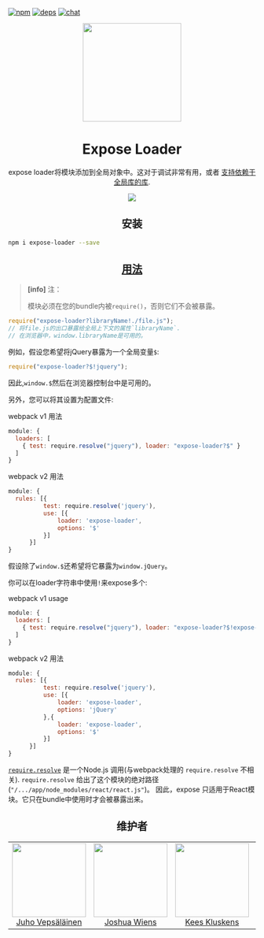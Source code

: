 [![npm][npm]][npm-url]
[![deps][deps]][deps-url]
[![chat][chat]][chat-url]

<div align="center">
  <!-- replace with accurate logo e.g from https://worldvectorlogo.com/ -->
  <a href="https://github.com/webpack/webpack">
    <img width="200" height="200" vspace="" hspace="25"
      src="https://webpack.js.org/assets/icon-square-big.svg">
  </a>
  <h1>Expose Loader</h1>
  <p>expose loader将模块添加到全局对象中。这对于调试非常有用，或者 <a href="https://webpack.js.org/guides/shimming/">支持依赖于全局库的库</a>.<p>
  <a href="https://github.com/webpack-contrib/expose-loader"><img src="https://img.shields.io/badge/Github-%E6%9F%A5%E7%9C%8B%E6%9B%B4%E5%A4%9A-brightgreen.svg"></a>
</div>

<h2 align="center">安装</h2>

```bash
npm i expose-loader --save
```

<h2 align="center"><a href="https://webpack.js.org/concepts/loaders">用法</a></h2>

> **[info]** 注：
>
> 模块必须在您的bundle内被`require()`，否则它们不会被暴露。

``` javascript
require("expose-loader?libraryName!./file.js");
// 将file.js的出口暴露给全局上下文的属性`libraryName`.
// 在浏览器中，window.libraryName是可用的。
```

例如，假设您希望将jQuery暴露为一个全局变量`$`:

```js
require("expose-loader?$!jquery");
```

因此,`window.$`然后在浏览器控制台中是可用的。

另外，您可以将其设置为配置文件:

webpack v1 用法
```js
module: {
  loaders: [
    { test: require.resolve("jquery"), loader: "expose-loader?$" }
  ]
}
```
webpack v2 用法
```js
module: {
  rules: [{
          test: require.resolve('jquery'),
          use: [{
              loader: 'expose-loader',
              options: '$'
          }]
      }]
}
```

假设除了`window.$`还希望将它暴露为`window.jQuery`。

你可以在loader字符串中使用`!`来expose多个:

webpack v1 usage
```js
module: {
  loaders: [
    { test: require.resolve("jquery"), loader: "expose-loader?$!expose-loader?jQuery" },
  ]
}
```
webpack v2 用法
```js
module: {
  rules: [{
          test: require.resolve('jquery'),
          use: [{
              loader: 'expose-loader',
              options: 'jQuery'
          },{
              loader: 'expose-loader',
              options: '$'
          }]
      }]
}
```

[`require.resolve`](https://nodejs.org/api/all.html#modules_require_resolve)
是一个Node.js 调用(与webpack处理的 `require.resolve` 不相关). `require.resolve` 给出了这个模块的绝对路径(`"/.../app/node_modules/react/react.js"`)。
因此，expose 只适用于React模块。它只在bundle中使用时才会被暴露出来。

<h2 align="center">维护者</h2>

<table>
  <tbody>
    <tr>
      <td align="center">
        <img width="150" height="150"
        src="https://avatars3.githubusercontent.com/u/166921?v=3&s=150">
        </br>
        <a href="https://github.com/bebraw">Juho Vepsäläinen</a>
      </td>
      <td align="center">
        <img width="150" height="150"
        src="https://avatars2.githubusercontent.com/u/8420490?v=3&s=150">
        </br>
        <a href="https://github.com/d3viant0ne">Joshua Wiens</a>
      </td>
      <td align="center">
        <img width="150" height="150"
        src="https://avatars3.githubusercontent.com/u/533616?v=3&s=150">
        </br>
        <a href="https://github.com/SpaceK33z">Kees Kluskens</a>
      </td>
      <td align="center">
        <img width="150" height="150"
        src="https://avatars3.githubusercontent.com/u/3408176?v=3&s=150">
        </br>
        <a href="https://github.com/TheLarkInn">Sean Larkin</a>
      </td>
    </tr>
  <tbody>
</table>


[npm]: https://img.shields.io/npm/v/expose-loader.svg
[npm-url]: https://npmjs.com/package/expose-loader

[deps]: https://david-dm.org/webpack-contrib/expose-loader.svg
[deps-url]: https://david-dm.org/webpack-contrib/expose-loader

[chat]: https://img.shields.io/badge/gitter-webpack%2Fwebpack-brightgreen.svg
[chat-url]: https://gitter.im/webpack/webpack
